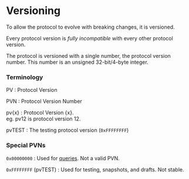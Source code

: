 # Versioning

To allow the protocol to evolve with breaking changes, it is versioned.

Every protocol version is *fully incompatible* with every other protocol 
version.

The protocol is versioned with a single number, the protocol version number.
This number is an unsigned 32-bit/4-byte integer.

### Terminology

PV
: Protocol Version

PVN
: Protocol Version Number

pv{x}
: Protocol Version {x}.  
eg. pv12 is protocol version 12.

pvTEST
: The testing protocol version (`0xFFFFFFFF`)


### Special PVNs

`0x00000000`
: Used for [queries]. Not a valid PVN.

`0xFFFFFFFF` (pvTEST)
: Used for testing, snapshots, and drafts. Not stable.

[queries]: querying.md

